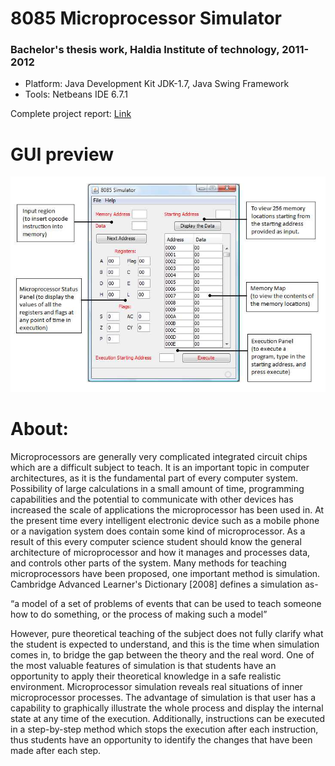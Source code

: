 # 8085 Microprocessor Simulator
### Bachelor's thesis work, Haldia Institute of technology, 2011-2012

-	Platform: Java Development Kit JDK-1.7, Java Swing Framework
- Tools: Netbeans IDE 6.7.1

Complete project report: [Link](https://github.com/sourajyoti-datta/8085_Microprocessor_Simulator/blob/master/Project%20Documentation/Project_Report.pdf) <br>

# GUI preview
<p align="center">
  <img src="https://github.com/sourajyoti-datta/8085_Microprocessor_Simulator/blob/master/Simulator_GUI.png">
</p>

# About:
Microprocessors are generally very complicated integrated circuit chips which are a difficult
subject to teach. It is an important topic in computer architectures, as it is the fundamental part
of every computer system. Possibility of large calculations in a small amount of time,
programming capabilities and the potential to communicate with other devices has increased the
scale of applications the microprocessor has been used in. At the present time every intelligent
electronic device such as a mobile phone or a navigation system does contain some kind of
microprocessor. As a result of this every computer science student should know the general
architecture of microprocessor and how it manages and processes data, and controls other parts
of the system. Many methods for teaching microprocessors have been proposed, one important
method is simulation. Cambridge Advanced Learner's Dictionary [2008] defines a simulation as-

“a model of a set of problems of events that can be used
to teach someone how to do something, or the process of
making such a model”

However, pure theoretical teaching of the subject does not fully clarify what the student is
expected to understand, and this is the time when simulation comes in, to bridge the gap between
the theory and the real word. One of the most valuable features of simulation is that students
have an opportunity to apply their theoretical knowledge in a safe realistic environment.
Microprocessor simulation reveals real situations of inner microprocessor processes. The
advantage of simulation is that user has a capability to graphically illustrate the whole process
and display the internal state at any time of the execution. Additionally, instructions can be
executed in a step-by-step method which stops the execution after each instruction, thus students
have an opportunity to identify the changes that have been made after each step.


